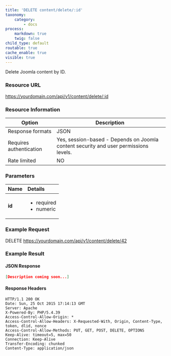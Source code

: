 ```yaml
---
title: 'DELETE content/delete/:id'
taxonomy:
    category:
        - docs
process:
    markdown: true
    twig: false
child_type: default
routable: true
cache_enable: true
visible: true
---
```


Delete Joomla content by ID.

### Resource URL
https://yourdomain.com/api/v1/content/delete/:id

### Resource Information

| Option | Description |
| ------ | ----------- |
| Response formats   | JSON |
| Requires authentication | Yes, session-based - Depends on Joomla content security and user permissions levels. |
| Rate limited    | NO |

### Parameters

|  Name  |  Details  |  
|  :-----          |  :-----          |
|  **id** | <ul><li>required</li><li>numeric</li></ul> |



### Example Request

DELETE
https://yourdomain.com/api/v1/content/delete/42

### Example Result

#### JSON Response

```json
[Description coming soon...]
```
#### Response Headers
```
HTTP/1.1 200 OK
Date: Sun, 25 Oct 2015 17:14:13 GMT
Server: Apache
X-Powered-By: PHP/5.4.39
Access-Control-Allow-Origin: *
Access-Control-Allow-Headers: X-Requested-With, Origin, Content-Type, token, dlid, nonce
Access-Control-Allow-Methods: PUT, GET, POST, DELETE, OPTIONS
Keep-Alive: timeout=5, max=50
Connection: Keep-Alive
Transfer-Encoding: chunked
Content-Type: application/json
```